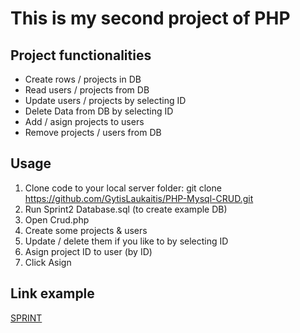 # This is my second project of PHP

## Project functionalities

* Create rows / projects in DB
* Read users / projects from DB
* Update users / projects  by selecting ID
* Delete Data from DB by selecting ID
* Add / asign projects to users
* Remove projects / users from DB

## Usage
 1. Clone code to your local server folder: git clone https://github.com/GytisLaukaitis/PHP-Mysql-CRUD.git
 2. Run Sprint2 Database.sql (to create example DB)
 3. Open Crud.php
 4. Create some projects & users
 5. Update / delete them if you like to by selecting ID
 6. Asign project ID to user (by ID) 
 7. Click Asign

## Link example

[SPRINT](http://127.0.0.1/SQL_CRUD/Crud.php)